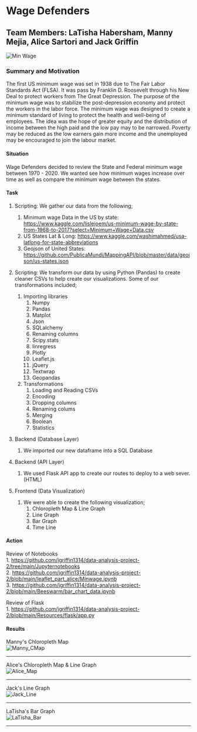 # Wage Defenders

## Team Members: LaTisha Habersham, Manny Mejia, Alice Sartori and Jack Griffin

![Min Wage](https://media.giphy.com/media/McTlbb1oyHvHm2ToXp/giphy.gif)<br>

### Summary and Motivation
The first US minimum wage was set in 1938 due to The Fair Labor Standards Act (FLSA). It was pass by Franklin D. Roosevelt through his New Deal to protect workers from The Great Depression. The purpose of the minimum wage was to stabilize the post-depression economy and protect the workers in the labor force. The minimum wage was designed to create a minimum standard of living to protect the health and well-being of employees. The idea was the hope of greater equity and the distribution of income between the high paid and the low pay may to be narrowed. Poverty may be reduced as the low earners gain more income and the unemployed may be encouraged to join the labour market.<br>

#### Situation
Wage Defenders decided to review the State and Federal minimum wage between 1970 - 2020. We wanted see how minimum wages increase over time as well as compare the minimum wage between the states.<br>

#### Task
1. Scripting: We gather our data from the following;<br>

    1. Minimum wage Data in the US by state: https://www.kaggle.com/lislejoem/us-minimum-wage-by-state-from-1968-to-2017?select=Minimum+Wage+Data.csv<br>
    2. US States Lat & Long: https://www.kaggle.com/washimahmed/usa-latlong-for-state-abbreviations<br>
    3. Geojson of United States: https://github.com/PublicaMundi/MappingAPI/blob/master/data/geojson/us-states.json <br>

2. Scripting: We transform our data by using Python (Pandas) to create cleaner CSVs to help create our visualizations. Some of our transformations included;<br>
    1. Importing libraries
        1. Numpy<br>
        2. Pandas<br>
        3. Matplot<br>
        4. Json<br>
        5. SQLalchemy<br>
        6. Renaming columns<br>
        7. Scipy.stats<br>
        8. linregress<br>
        9. Plotly<br>
        10. Leaflet.js <br>
        11. jQuery <br>
        12. Textwrap<br>
        13. Geopandas<br>
    2. Transformations
        1. Loading and Reading CSVs<br>
        2. Encoding<br>
        3. Dropping columns<br>
        4. Renaming colums<br>
        5. Merging<br>
        6. Boolean<br>
        7. Statistics<br>
3. Backend (Database Layer)<br>
    1. We imported our new dataframe into a SQL Database<br>
    
4. Backend (API Layer)<br>
    1. We used Flask API app to create our routes to deploy to a web sever. (HTML)<br>
    
5. Frontend (Data Visualization)<br>
    1. We were able to create the following visualization;<br>
        1. Chloropleth Map & Line Graph<br>
        2. Line Graph<br>
        3. Bar Graph<br>
        4. Time Line<br>

#### Action<br>
Review of Notebooks<br>
    1. https://github.com/jgriffin1314/data-analysis-project-2/tree/main/Jupyternotebooks<br>
    2. https://github.com/jgriffin1314/data-analysis-project-2/blob/main/leaflet_part_alice/Minwage.ipynb<br>
    3. https://github.com/jgriffin1314/data-analysis-project-2/blob/main/Beeswarm/bar_chart_data.ipynb<br>

Review of Flask<br>
    1. https://github.com/jgriffin1314/data-analysis-project-2/blob/main/Resources/flask/app.py<br>

#### Results<br>
Manny's Chloropleth Map <br>
![Manny_CMap](https://github.com/jgriffin1314/data-analysis-project-2/blob/main/Manny_CG.png)<hr>

Alice's Chloropleth Map & Line Graph <br>
![Alice_Map](https://github.com/jgriffin1314/data-analysis-project-2/blob/main/Alice_Map.png)<hr>

Jack's Line Graph<br>
![Jack_Line](https://github.com/jgriffin1314/data-analysis-project-2/blob/main/Jack_Line.png)<hr>

LaTisha's Bar Graph<br>
![LaTisha_Bar](https://github.com/jgriffin1314/data-analysis-project-2/blob/main/LaTisha_Bar.png)<hr>
